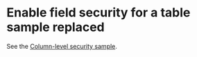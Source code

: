 # Enable field security for a table sample replaced

See the [Column-level security sample](../../CSharp-NETCore/ColumnLevelSecurity/README.md).